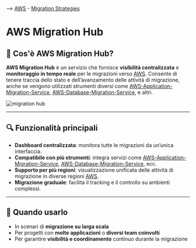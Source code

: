 --> [AWS](AWS.md)  -  [Migration Strategies](AWS-Migration-Strategies.md)
# AWS Migration Hub

## 🧭 Cos'è AWS Migration Hub?

**AWS Migration Hub** è un servizio che fornisce **visibilità centralizzata** e **monitoraggio in tempo reale** per le migrazioni verso [AWS](AWS.md). Consente di tenere traccia dello stato e dell’avanzamento delle attività di migrazione, anche se vengono utilizzati strumenti diversi come [AWS-Application-Migration-Service](AWS-Application-Migration-Service.md), [AWS-Database-Migration-Service](AWS-Database-Migration-Service.md), e altri.

![migration hub](migration-hub.png)

---

## 🔍 Funzionalità principali

- **Dashboard centralizzata**: monitora tutte le migrazioni da un’unica interfaccia.
- **Compatibile con più strumenti**: integra servizi come [AWS-Application-Migration-Service](AWS-Application-Migration-Service.md), [AWS-Database-Migration-Service](AWS-Database-Migration-Service.md), ecc.
- **Supporto per più regioni**: visualizzazione unificata delle attività di migrazione in diverse regioni [AWS](AWS.md).
- **Migrazione graduale**: facilita il tracking e il controllo su ambienti complessi.

---

## 🎯 Quando usarlo

- In scenari di **migrazione su larga scala**
- Per progetti con **molte applicazioni** o **diversi team coinvolti**
- Per garantire **visibilità e coordinamento** continuo durante la migrazione
